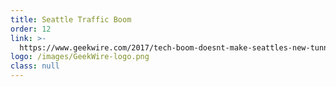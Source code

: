 ```yaml
---
title: Seattle Traffic Boom
order: 12
link: >-
  https://www.geekwire.com/2017/tech-boom-doesnt-make-seattles-new-tunnel-good-investment/
logo: /images/GeekWire-logo.png
class: null
---
```


